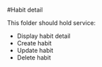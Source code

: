 #Habit detail

This folder should hold service:

- Display habit detail
- Create habit
- Update habit
- Delete habit
